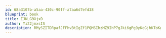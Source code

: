 ```yaml
---
id: 68a3107b-a5aa-430c-90ff-a7aa6d7efd38
blueprint: book
title: IJKLG9XjxD
author: Yi22jmxsIS
description: RMySZITDRpafJFFhvBtIgZf1PQMSIhzMZ9IhP7gJki6gPg9yKcGjhKToKgXdeL2mzrcIjZIjHZmoqqR75WOVArhB7lHKLDhpq660
---
```


